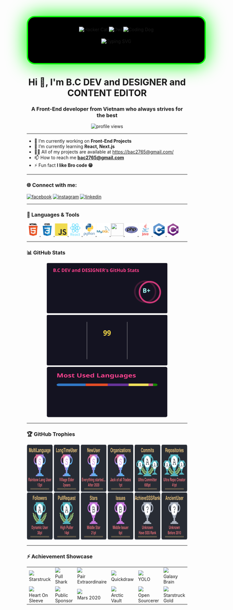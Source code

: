 <div align="center" style="padding:30px; border: 4px solid #00ff00; border-radius: 25px; box-shadow: 0 0 60px #00ff00; background-color:#000; width:98%;">

  <!-- Mascots -->
  <div style="margin-bottom:20px;">
    <img src="https://media.giphy.com/media/3o7aCTfyhYawdOXcFW/giphy.gif" width="120" alt="Hacker Cat" />
    <img src="https://media.giphy.com/media/26AHONQ79FdWZhAI0/giphy.gif" width="120" alt="Owl" />
    <img src="https://media.giphy.com/media/LHZyixOnHwDDy/giphy.gif" width="120" alt="Coding Dog" />
  </div>

  <!-- Typing Effect -->
  <div style="margin-bottom:30px;">
    <img src="https://readme-typing-svg.herokuapp.com?font=JetBrains+Mono&size=42&duration=3000&pause=1000&color=00FF00&center=true&vCenter=true&width=1400&lines=👾+B.C+DEV+and+DESIGNER+and+CONTENT+EDITOR;💻+Coding+is+not+just+work,+it's+a+lifestyle;🚀+Welcome+to+my+GitHub+Universe!;Hello+World+(English);你好+世界+(Chinese);नमस्ते+दुनिया+(Hindi);Hola+Mundo+(Spanish);مرحبا+بالعالم+(Arabic);হ্যালো+ওয়ার্ল্ড+(Bengali);...etc" alt="Typing SVG" />
  </div>
</div>

<!-- Intro -->
<h1 align="center">Hi 👋, I'm B.C DEV and DESIGNER and CONTENT EDITOR</h1>
<h3 align="center">A Front-End developer from Vietnam who always strives for the best</h3>

<!-- Profile Views -->
<p align="center">
  <img src="https://komarev.com/ghpvc/?username=namnguyenthanhwork&label=Profile%20views&color=0e75b6&style=flat" alt="profile views" />
</p>

--- 
* 🔭 I’m currently working on **Front-End Projects** 
* 🌱 I’m currently learning **React, Next.js**
* 👨‍💻 All of my projects are available at [https://bac2765@gmail.com/](https://bac2765@gmail.com/)
* 📫 How to reach me **[bac2765@gmail.com](mailto:bac2765.@gmail.com)**
* ⚡ Fun fact **I like Bro code 😁**

 ---

### 🌐 Connect with me: 

<p align="left"> 
<a href="https://www.facebook.com/ca.tre.bac.2025" target="blank"><img align="center" src="https://raw.githubusercontent.com/rahuldkjain/github-profile-readme-generator/master/src/images/icons/Social/facebook.svg" alt="facebook" height="30" width="40" /></a> <a href="https://www.instagram.com/bac_catre/" target="blank"><img align="center" src="https://raw.githubusercontent.com/rahuldkjain/github-profile-readme-generator/master/src/images/icons/Social/instagram.svg" alt="instagram" height="30" width="40" /></a> <a href="https://www.linkedin.com/in/b-c-dev-2a9b3237b/" target="blank"><img align="center" src="https://raw.githubusercontent.com/rahuldkjain/github-profile-readme-generator/master/src/images/icons/Social/linked-in-alt.svg" alt="linkedin" height="30" width="40" /></a> </p> 

---

### 🚀 Languages & Tools
<p align="left"> 
  <a href="https://developer.mozilla.org/en-US/docs/Web/HTML" target="_blank"> 
    <img src="https://raw.githubusercontent.com/devicons/devicon/master/icons/html5/html5-original-wordmark.svg" width="40" height="40"/> 
  </a>
  
  <a href="https://developer.mozilla.org/en-US/docs/Web/CSS" target="_blank"> 
    <img src="https://raw.githubusercontent.com/devicons/devicon/master/icons/css3/css3-original-wordmark.svg" width="40" height="40"/> 
  </a>
  
  <a href="https://developer.mozilla.org/en-US/docs/Web/JavaScript" target="_blank"> 
    <img src="https://raw.githubusercontent.com/devicons/devicon/master/icons/javascript/javascript-original.svg" width="40" height="40"/> 
  </a>
  
  <a href="https://reactjs.org/" target="_blank"> 
    <img src="https://raw.githubusercontent.com/devicons/devicon/master/icons/react/react-original-wordmark.svg" width="40" height="40"/> 
  </a>

  <a href="https://www.python.org/" target="_blank"> 
    <img src="https://raw.githubusercontent.com/devicons/devicon/master/icons/python/python-original-wordmark.svg" width="40" height="40"/> 
  </a>

  <a href="https://www.mysql.com/" target="_blank"> 
    <img src="https://raw.githubusercontent.com/devicons/devicon/master/icons/mysql/mysql-original-wordmark.svg" width="40" height="40"/> 
  </a>

  <a href="https://www.microsoft.com/en-us/sql-server" target="_blank"> 
    <img src="https://www.svgrepo.com/show/303229/microsoft-sql-server-logo.svg" width="40" height="40"/> 
  </a>

  <a href="https://www.php.net/" target="_blank"> 
    <img src="https://raw.githubusercontent.com/devicons/devicon/master/icons/php/php-original.svg" width="40" height="40"/> 
  </a>

  <a href="https://www.java.com/" target="_blank"> 
    <img src="https://raw.githubusercontent.com/devicons/devicon/master/icons/java/java-original-wordmark.svg" width="40" height="40"/> 
  </a>

  <a href="https://isocpp.org/" target="_blank"> 
    <img src="https://raw.githubusercontent.com/devicons/devicon/master/icons/cplusplus/cplusplus-original.svg" width="40" height="40"/> 
  </a>

  <a href="https://learn.microsoft.com/en-us/dotnet/csharp/" target="_blank"> 
    <img src="https://raw.githubusercontent.com/devicons/devicon/master/icons/csharp/csharp-original.svg" width="40" height="40"/> 
  </a>
</p>



---

### 📊 GitHub Stats
<p align="center">
  <img src="https://raw.githubusercontent.com/bcthedevbc/assets/main/1.svg" width="380" height="160" />
  <img src="https://raw.githubusercontent.com/bcthedevbc/assets/main/3.svg" width="380" height="160" />
  <img src="https://raw.githubusercontent.com/bcthedevbc/assets/main/2.svg" width="380" height="160" />
</p>


---

### 🏆 GitHub Trophies
<p align="center">
  <img src="https://raw.githubusercontent.com/bcthedevbc/assets/main/4.svg" width="600" height="300" />
</p>

---
### ⚡ Achievement Showcase

<div align="center">
  <table>
    <tr>
      <td><img src="https://github.githubassets.com/images/modules/profile/achievements/starstruck-default.png" width="80"/><div>Starstruck</div></td>
      <td><img src="https://github.githubassets.com/images/modules/profile/achievements/pull-shark-default.png" width="80"/><div>Pull Shark</div></td>
      <td><img src="https://github.githubassets.com/images/modules/profile/achievements/pair-extraordinaire-default.png" width="80"/><div>Pair Extraordinaire</div></td>
      <td><img src="https://github.githubassets.com/images/modules/profile/achievements/quickdraw-default.png" width="80"/><div>Quickdraw</div></td>
      <td><img src="https://github.githubassets.com/images/modules/profile/achievements/yolo-default.png" width="80"/><div>YOLO</div></td>
      <td><img src="https://github.githubassets.com/images/modules/profile/achievements/galaxy-brain-default.png" width="80"/><div>Galaxy Brain</div></td>
    </tr>
    <tr>
      <td><img src="https://github.githubassets.com/images/modules/profile/achievements/heart-on-your-sleeve-default.png" width="80"/><div>Heart On Sleeve</div></td>
      <td><img src="https://github.githubassets.com/images/modules/profile/achievements/public-sponsor-default.png" width="80"/><div>Public Sponsor</div></td>
      <td><img src="https://github.githubassets.com/images/modules/profile/achievements/mars-2020-contributor-default.png" width="80"/><div>Mars 2020</div></td>
      <td><img src="https://github.githubassets.com/images/modules/profile/achievements/arctic-code-vault-contributor-default.png" width="80"/><div>Arctic Vault</div></td>
      <td><img src="https://github.githubassets.com/images/modules/profile/achievements/open-sourcerer-default.png" width="80"/><div>Open Sourcerer</div></td>
      <td><img src="https://github.githubassets.com/images/modules/profile/achievements/starstruck-gold.png" width="80"/><div>Starstruck Gold</div></td>
    </tr>
  </table>
</div>
